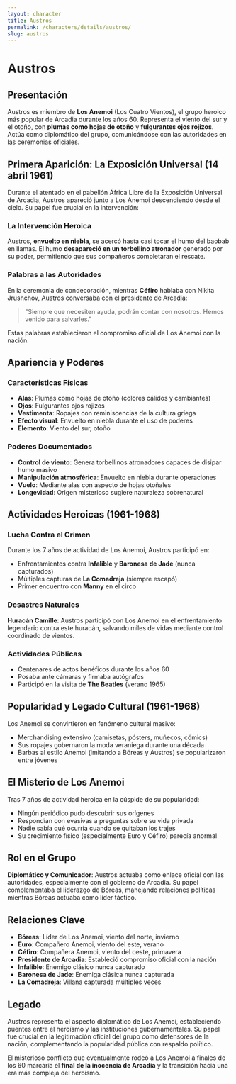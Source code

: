 ```yaml
---
layout: character
title: Austros
permalink: /characters/details/austros/
slug: austros
---
```


# Austros

## Presentación

Austros es miembro de **Los Anemoi** (Los Cuatro Vientos), el grupo heroico más popular de Arcadia durante los años 60. Representa el viento del sur y el otoño, con **plumas como hojas de otoño** y **fulgurantes ojos rojizos**. Actúa como diplomático del grupo, comunicándose con las autoridades en las ceremonias oficiales.

## Primera Aparición: La Exposición Universal (14 abril 1961)

Durante el atentado en el pabellón África Libre de la Exposición Universal de Arcadia, Austros apareció junto a Los Anemoi descendiendo desde el cielo. Su papel fue crucial en la intervención:

### La Intervención Heroica
Austros, **envuelto en niebla**, se acercó hasta casi tocar el humo del baobab en llamas. El humo **desapareció en un torbellino atronador** generado por su poder, permitiendo que sus compañeros completaran el rescate.

### Palabras a las Autoridades
En la ceremonia de condecoración, mientras **Céfiro** hablaba con Nikita Jrushchov, Austros conversaba con el presidente de Arcadia:
> "Siempre que necesiten ayuda, podrán contar con nosotros. Hemos venido para salvarles."

Estas palabras establecieron el compromiso oficial de Los Anemoi con la nación.

## Apariencia y Poderes

### Características Físicas
- **Alas**: Plumas como hojas de otoño (colores cálidos y cambiantes)
- **Ojos**: Fulgurantes ojos rojizos
- **Vestimenta**: Ropajes con reminiscencias de la cultura griega
- **Efecto visual**: Envuelto en niebla durante el uso de poderes
- **Elemento**: Viento del sur, otoño

### Poderes Documentados
- **Control de viento**: Genera torbellinos atronadores capaces de disipar humo masivo
- **Manipulación atmosférica**: Envuelto en niebla durante operaciones
- **Vuelo**: Mediante alas con aspecto de hojas otoñales
- **Longevidad**: Origen misterioso sugiere naturaleza sobrenatural

## Actividades Heroicas (1961-1968)

### Lucha Contra el Crimen
Durante los 7 años de actividad de Los Anemoi, Austros participó en:
- Enfrentamientos contra **Infalible** y **Baronesa de Jade** (nunca capturados)
- Múltiples capturas de **La Comadreja** (siempre escapó)
- Primer encuentro con **Manny** en el circo

### Desastres Naturales
**Huracán Camille**: Austros participó con Los Anemoi en el enfrentamiento legendario contra este huracán, salvando miles de vidas mediante control coordinado de vientos.

### Actividades Públicas
- Centenares de actos benéficos durante los años 60
- Posaba ante cámaras y firmaba autógrafos
- Participó en la visita de **The Beatles** (verano 1965)

## Popularidad y Legado Cultural (1961-1968)

Los Anemoi se convirtieron en fenómeno cultural masivo:
- Merchandising extensivo (camisetas, pósters, muñecos, cómics)
- Sus ropajes gobernaron la moda veraniega durante una década
- Barbas al estilo Anemoi (imitando a Bóreas y Austros) se popularizaron entre jóvenes

## El Misterio de Los Anemoi

Tras 7 años de actividad heroica en la cúspide de su popularidad:
- Ningún periódico pudo descubrir sus orígenes
- Respondían con evasivas a preguntas sobre su vida privada
- Nadie sabía qué ocurría cuando se quitaban los trajes
- Su crecimiento físico (especialmente Euro y Céfiro) parecía anormal

## Rol en el Grupo

**Diplomático y Comunicador**: Austros actuaba como enlace oficial con las autoridades, especialmente con el gobierno de Arcadia. Su papel complementaba el liderazgo de Bóreas, manejando relaciones políticas mientras Bóreas actuaba como líder táctico.

## Relaciones Clave
- **Bóreas**: Líder de Los Anemoi, viento del norte, invierno
- **Euro**: Compañero Anemoi, viento del este, verano
- **Céfiro**: Compañera Anemoi, viento del oeste, primavera
- **Presidente de Arcadia**: Estableció compromiso oficial con la nación
- **Infalible**: Enemigo clásico nunca capturado
- **Baronesa de Jade**: Enemiga clásica nunca capturada
- **La Comadreja**: Villana capturada múltiples veces

## Legado

Austros representa el aspecto diplomático de Los Anemoi, estableciendo puentes entre el heroísmo y las instituciones gubernamentales. Su papel fue crucial en la legitimación oficial del grupo como defensores de la nación, complementando la popularidad pública con respaldo político.

El misterioso conflicto que eventualmente rodeó a Los Anemoi a finales de los 60 marcaría el **final de la inocencia de Arcadia** y la transición hacia una era más compleja del heroísmo.
